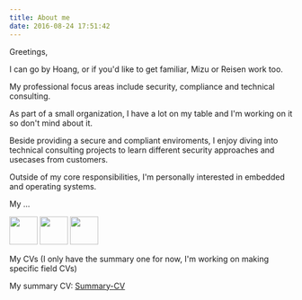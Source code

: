 ```yaml
---
title: About me
date: 2016-08-24 17:51:42
---
```

Greetings,

I can go by Hoang, or if you'd like to get familiar, Mizu or Reisen work too.

My professional focus areas include security, compliance and technical consulting.

As part of a small organization, I have a lot on my table and I'm working on it so don't mind about it.

Beside providing a secure and compliant enviroments, I enjoy diving into technical consulting projects to learn different security approaches and usecases from customers.

Outside of my core responsibilities, I'm personally interested in embedded and operating systems.

My ...

<img src="/images/envelop-solid.svg" width="50" height="50">
<img src="/images/github-brands-solid.svg" width="50" height="50">
<img src="/images/linkedin-brands-solid.svg" width="50" height="50">


My CVs (I only have the summary one for now, I'm working on making specific field CVs)

My summary CV:
[Summary-CV](</attachments/Summary CV - Nov24.pdf>)

